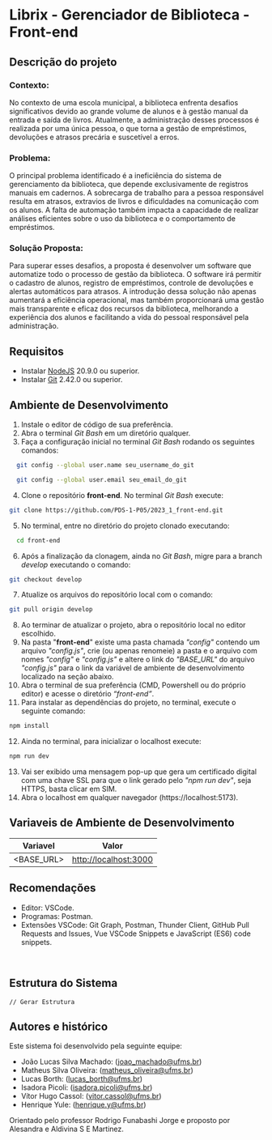 # Librix - Gerenciador de Biblioteca - Front-end

## Descrição do projeto

### Contexto:
No contexto de uma escola municipal, a biblioteca enfrenta desafios significativos devido ao grande volume de alunos e à gestão manual da entrada e saída de livros. Atualmente, a administração desses processos é realizada por uma única pessoa, o que torna a gestão de empréstimos, devoluções e atrasos precária e suscetível a erros.

### Problema:
O principal problema identificado é a ineficiência do sistema de gerenciamento da biblioteca, que depende exclusivamente de registros manuais em cadernos. A sobrecarga de trabalho para a pessoa responsável resulta em atrasos, extravios de livros e dificuldades na comunicação com os alunos. A falta de automação também impacta a capacidade de realizar análises eficientes sobre o uso da biblioteca e o comportamento de empréstimos.

### Solução Proposta:
Para superar esses desafios, a proposta é desenvolver um software que automatize todo o processo de gestão da biblioteca. O software irá permitir o cadastro de alunos, registro de empréstimos, controle de devoluções e alertas automáticos para atrasos. A introdução dessa solução não apenas aumentará a eficiência operacional, mas também proporcionará uma gestão mais transparente e eficaz dos recursos da biblioteca, melhorando a experiência dos alunos e facilitando a vida do pessoal responsável pela administração.

## Requisitos

- Instalar [NodeJS](https://nodejs.org/en) 20.9.0 ou superior.
- Instalar [Git](https://git-scm.com/downloads) 2.42.0 ou superior.

## Ambiente de Desenvolvimento

1. Instale o editor de código de sua preferência.
2. Abra o terminal _Git Bash_ em um diretório qualquer.
3. Faça a configuração inicial no terminal _Git Bash_ rodando os seguintes comandos:

```sh
  git config --global user.name seu_username_do_git
```

```sh
  git config --global user.email seu_email_do_git
```

4. Clone o repositório **front-end**. No terminal _Git Bash_ execute:

```sh
git clone https://github.com/PDS-1-P05/2023_1_front-end.git
```

5. No terminal, entre no diretório do projeto clonado executando:

```sh
  cd front-end
```

6. Após a finalização da clonagem, ainda no _Git Bash_, migre para a branch _develop_ executando o comando:

```sh
git checkout develop
```

7. Atualize os arquivos do repositório local com o comando:

```sh
git pull origin develop
```

8. Ao terminar de atualizar o projeto, abra o repositório local no editor escolhido.
9. Na pasta "**front-end**" existe uma pasta chamada _"config"_ contendo um arquivo _"config.js"_, crie (ou apenas renomeie) a pasta e o arquivo com nomes _"config"_ e _"config.js"_ e altere o link do _"BASE_URL"_ do arquivo _"config.js"_ para o link da variável de ambiente de desenvolvimento localizado na seção abaixo.
10. Abra o terminal de sua preferência (CMD, Powershell ou do próprio editor) e acesse o diretório _“front-end”_.
11. Para instalar as dependências do projeto, no terminal, execute o seguinte comando:

```sh
npm install
```

12. Ainda no terminal, para inicializar o localhost execute:

```sh
npm run dev
```

13. Vai ser exibido uma mensagem pop-up que gera um certificado digital com uma chave SSL para que o link gerado pelo _"npm run dev"_, seja HTTPS, basta clicar em SIM.
14. Abra o localhost em qualquer navegador (https://localhost:5173).

## Variaveis de Ambiente de Desenvolvimento

| Variavel   | Valor                   |
| ---------- | ----------------------- |
| <BASE_URL> | <http://localhost:3000> |

## Recomendações

- Editor: VSCode.
- Programas: Postman.
- Extensões VSCode: Git Graph, Postman, Thunder Client, GitHub Pull Requests and Issues, Vue VSCode Snippets e JavaScript (ES6) code snippets.

<br>

## Estrutura do Sistema

```
// Gerar Estrutura

```

## Autores e histórico

Este sistema foi desenvolvido pela seguinte equipe:

- João Lucas Silva Machado: (joao_machado@ufms.br)
- Matheus Silva Oliveira: (matheus_oliveira@ufms.br)
- Lucas Borth: (lucas_borth@ufms.br)
- Isadora Picoli: (isadora.picoli@ufms.br)
- Vítor Hugo Cassol: (vitor.cassol@ufms.br)
- Henrique Yule: (henrique.y@ufms.br)

Orientado pelo professor Rodrigo Funabashi Jorge e proposto por Alesandra  e Aldivina S E Martinez.
